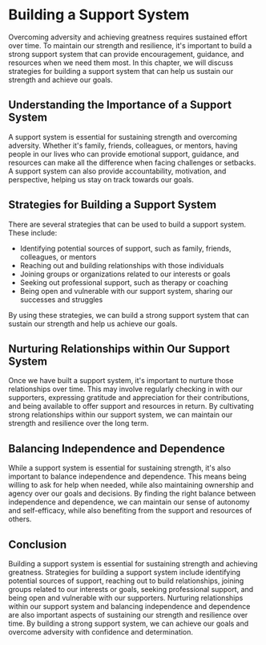 Building a Support System
=========================================================

Overcoming adversity and achieving greatness requires sustained effort over time. To maintain our strength and resilience, it's important to build a strong support system that can provide encouragement, guidance, and resources when we need them most. In this chapter, we will discuss strategies for building a support system that can help us sustain our strength and achieve our goals.

Understanding the Importance of a Support System
------------------------------------------------

A support system is essential for sustaining strength and overcoming adversity. Whether it's family, friends, colleagues, or mentors, having people in our lives who can provide emotional support, guidance, and resources can make all the difference when facing challenges or setbacks. A support system can also provide accountability, motivation, and perspective, helping us stay on track towards our goals.

Strategies for Building a Support System
----------------------------------------

There are several strategies that can be used to build a support system. These include:

* Identifying potential sources of support, such as family, friends, colleagues, or mentors
* Reaching out and building relationships with those individuals
* Joining groups or organizations related to our interests or goals
* Seeking out professional support, such as therapy or coaching
* Being open and vulnerable with our support system, sharing our successes and struggles

By using these strategies, we can build a strong support system that can sustain our strength and help us achieve our goals.

Nurturing Relationships within Our Support System
-------------------------------------------------

Once we have built a support system, it's important to nurture those relationships over time. This may involve regularly checking in with our supporters, expressing gratitude and appreciation for their contributions, and being available to offer support and resources in return. By cultivating strong relationships within our support system, we can maintain our strength and resilience over the long term.

Balancing Independence and Dependence
-------------------------------------

While a support system is essential for sustaining strength, it's also important to balance independence and dependence. This means being willing to ask for help when needed, while also maintaining ownership and agency over our goals and decisions. By finding the right balance between independence and dependence, we can maintain our sense of autonomy and self-efficacy, while also benefiting from the support and resources of others.

Conclusion
----------

Building a support system is essential for sustaining strength and achieving greatness. Strategies for building a support system include identifying potential sources of support, reaching out to build relationships, joining groups related to our interests or goals, seeking professional support, and being open and vulnerable with our supporters. Nurturing relationships within our support system and balancing independence and dependence are also important aspects of sustaining our strength and resilience over time. By building a strong support system, we can achieve our goals and overcome adversity with confidence and determination.
